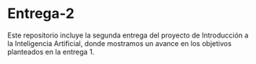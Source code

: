 # Entrega-2
Este repositorio incluye la segunda entrega del proyecto de Introducción a la Inteligencia Artificial, donde mostramos un avance en los objetivos planteados en la entrega 1. 
